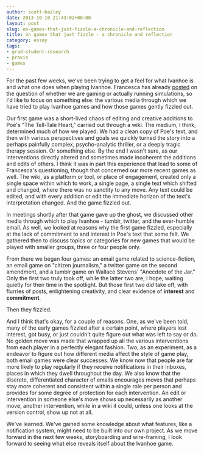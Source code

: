 ```yaml
---
author: scott-bailey
date: 2013-10-10 21:43:02+00:00
layout: post
slug: on-games-that-just-fizzle-a-chronicle-and-reflection
title: on games that just fizzle - a chronicle and reflection
category: essay
tags:
- grad-student-research
- praxis
- games
---
```


For the past few weeks, we've been trying to get a feel for what Ivanhoe is and what one does when playing Ivanhoe. Francesca has already [posted](https://scholarslab.org/grad-student-research/are-we-gaming-or-just-simulating/) on the question of whether we are gaming or actually running simulations, so I'd like to focus on something else: the various media through which we have tried to play Ivanhoe games and how those games gently fizzled out.

Our first game was a short-lived chaos of editing and creative additions to Poe's "The Tell-Tale Heart," carried out through a wiki. The medium, I think, determined much of how we played. We had a clean copy of Poe's text, and then with various perspectives and goals we quickly turned the story into a perhaps painfully complex, psycho-analytic thriller, or a deeply tragic therapy session. Or something else. By the end I wasn't sure, as our interventions directly altered and sometimes made incoherent the additions and edits of others. I think it was in part this experience that lead to some of Francesca's questioning, though that concerned our more recent games as well. The wiki, as a platform or tool, or place of engagement, created only a single space within which to work, a single page, a single text which shifted and changed, where there was no sanctity to any move. Any text could be edited, and with every addition or edit the immediate horizon of the text's interpretation changed. And the game fizzled out.

In meetings shortly after that game gave up the ghost, we discussed other media through which to play Ivanhoe - tumblr, twitter, and the ever-humble email. As well, we looked at reasons why the first game fizzled, especially at the lack of commitment to and interest in Poe's text that some felt. We gathered then to discuss topics or categories for new games that would be played with smaller groups, three or four people only.

From there we began four games: an email game related to science-fiction, an email game on "citizen journalism," a twitter game on the second amendment, and a tumblr game on Wallace Stevens' "Anecdote of the Jar." Only the first two truly took off, while the latter two are, I hope, waiting quietly for their time in the spotlight. But those first two _did_ take off, with flurries of posts, enlightening creativity, and clear evidence of **interest** and **commitment**.

Then they fizzled.

And I think that's okay, for a couple of reasons. One, as we've been told, many of the early games fizzled after a certain point, where players lost interest, got busy, or just couldn't quite figure out what was left to say or do. No golden move was made that wrapped up all the various interventions from each player in a perfectly elegant fashion. Two, as an experiment, as a endeavor to figure out how different media affect the style of game play, both email games were clear successes. We know now that people are far more likely to play regularly if they receive notifications in their inboxes, places in which they dwell throughout the day. We also know that the discrete, differentiated character of emails encourages moves that perhaps stay more coherent and consistent within a single role per person and provides for some degree of protection for each intervention. An edit or intervention in someone else's move shows up necessarily as another move, another intervention, while in a wiki it could, unless one looks at the version control, show up not at all.

We've learned. We've gained some knowledge about what features, like a notification system, might need to be built into our own project. As we move forward in the next few weeks, storyboarding and wire-framing, I look forward to seeing what else reveals itself about the Ivanhoe game.
